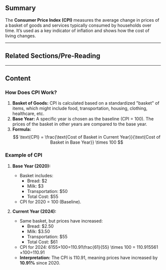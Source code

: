## Summary

The **Consumer Price Index (CPI)** measures the average change in prices of a basket of goods and services typically consumed by households over time. It’s used as a key indicator of inflation and shows how the cost of living changes.


-------------------------------------------------------------------
## Related Sections/Pre-Reading



-------------------------------------------------------------------
## Content

### How Does CPI Work?

1. **Basket of Goods:** CPI is calculated based on a standardized "basket" of items, which might include food, transportation, housing, clothing, healthcare, etc.
2. **Base Year:** A specific year is chosen as the baseline (CPI = 100). The prices of the basket in other years are compared to the base year.
3. **Formula:** 
$$
\text{CPI} = \frac{\text{Cost of Basket in Current Year}}{\text{Cost of Basket in Base Year}} \times 100
$$

### Example of CPI

1. **Base Year (2020):**
    
    - Basket includes:
        - Bread: $2
        - Milk: $3
        - Transportation: $50
        - Total Cost: $55
    - CPI for 2020 = 100 (Baseline).
2. **Current Year (2024):**
    
    - Same basket, but prices have increased:
        - Bread: $2.50
        - Milk: $3.50
        - Transportation: $55
        - Total Cost: $61
    - CPI for 2024: 6155×100=110.91\frac{61}{55} \times 100 = 110.915561​×100=110.91
    - **Interpretation:** The CPI is 110.91, meaning prices have increased by **10.91%** since 2020.